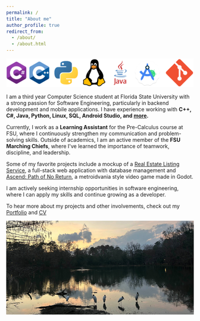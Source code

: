 ```yaml
---
permalink: /
title: "About me"
author_profile: true
redirect_from: 
  - /about/
  - /about.html
---
```


![My Skills](/images/skills.png)

I am a third year Computer Science student at Florida State University with a strong passion for Software Engineering, particularly in backend development and mobile applications. I have experience working with **C++, C#, Java, Python, Linux, SQL, Android Studio, and [more](https://acortez1003.github.io/cv/).** 

Currently, I work as a **Learning Assistant** for the Pre-Calculus course at FSU, where I continuously strengthen my communication and problem-solving skills. Outside of academics, I am an active member of the **FSU Marching Chiefs**, where I've learned the importance of teamwork, discipline, and leadership.

Some of my favorite projects include a mockup of a [Real Estate Listing Service](https://acortez1003.github.io/portfolio/portfolio-2/), a full-stack web application with database management and [Ascend: Path of No Return](https://acortez1003.github.io/portfolio/portfolio-1/), a metroidvania style video game made in Godot. 

I am actively seeking internship opportunities in software engineering, where I can apply my skills and continue growing as a developer.

To hear more about my projects and other involvements, check out my [Portfolio](https://acortez1003.github.io/portfolio/) and [CV](https://acortez1003.github.io/cv/)

![Lake](/images/lake.png)